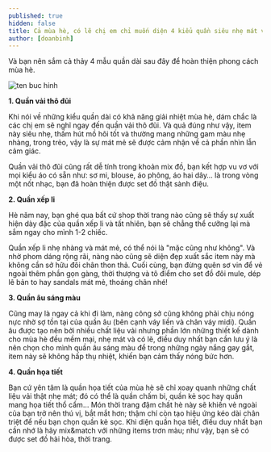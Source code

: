 ```yaml
---
published: true
hidden: false
title: Cả mùa hè, có lẽ chị em chỉ muốn diện 4 kiểu quần siêu nhẹ mát và cực thoải mái này
author: [doanbinh] 
---
```



Và bạn nên sắm cả thảy 4 mẫu quần dài sau đây để hoàn thiện phong cách mùa hè.

![ten buc hinh](https://s1.bloganchoi.com/wp-content/uploads/2017/12/anh-bia-chan-vay-chu-a-ngan.jpg "ten buc hinh")


**1. Quần vải thô đũi**

Khi nói về những kiểu quần dài có khả năng giải nhiệt mùa hè, dám chắc là các chị em sẽ nghĩ ngay đến quần vải thô đũi. Và quả đúng như vậy, item này siêu nhẹ, thấm hút mồ hôi tốt và thường mang những gam màu nhẹ nhàng, trong trẻo, vậy là sự mát mẻ sẽ được cảm nhận về cả phần nhìn lẫn cảm giác.

Quần vải thô đũi cũng rất dễ tính trong khoản mix đồ, bạn kết hợp vu vơ với mọi kiểu áo có sẵn như: sơ mi, blouse, áo phông, áo hai dây… là trong vòng một nốt nhạc, bạn đã hoàn thiện được set đồ thật sành điệu.


**2. Quần xếp li**

Hè năm nay, bạn ghé qua bất cứ shop thời trang nào cũng sẽ thấy sự xuất hiện dày đặc của quần xếp li và tất nhiên, bạn sẽ chẳng thể cưỡng lại mà sắm ngay cho mình 1-2 chiếc.

Quần xếp li nhẹ nhàng và mát mẻ, có thể nói là "mặc cũng như không". Và nhờ phom dáng rộng rãi, nàng nào cũng sẽ diện đẹp xuất sắc item này mà không cần sở hữu đôi chân thon thả. Cuối cùng, bạn đừng quên sơ vin để vẻ ngoài thêm phần gọn gàng, thời thượng và tô điểm cho set đồ đôi mule, dép lê bản to hay sandals mát mẻ, thoáng chân nhé!


**3. Quần âu sáng màu**

Cũng may là ngay cả khi đi làm, nàng công sở cũng không phải chịu nóng nực nhờ sợ tồn tại của quần âu (bên cạnh váy liền và chân váy midi). Quần âu được tạo nên bởi nhiều chất liệu vải nhưng phần lớn những thiết kế dành cho mùa hè đều mềm mại, nhẹ mát và có lẽ, điều duy nhất bạn cần lưu ý là nên chọn cho mình quần âu sáng màu để trong những ngày nắng gay gắt, item này sẽ không hấp thụ nhiệt, khiến bạn cảm thấy nóng bức hơn.

**4. Quần họa tiết**

Bạn cứ yên tâm là quần họa tiết của mùa hè sẽ chỉ xoay quanh những chất liệu vải thật nhẹ mát; đó có thể là quần chấm bi, quần kẻ sọc hay quần mang họa tiết thổ cẩm… Món thời trang đậm chất hè này sẽ khiến vẻ ngoài của bạn trở nên thú vị, bắt mắt hơn; thậm chí còn tạo hiệu ứng kéo dài chân triệt để nếu bạn chọn quần kẻ sọc. Khi diện quần họa tiết, điều duy nhất bạn cần nhớ là hãy mix&match với những items trơn màu; như vậy, bạn sẽ có được set đồ hài hòa, thời trang.